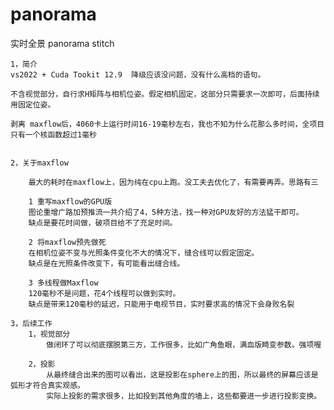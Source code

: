 # panorama
实时全景 panorama stitch

	1，简介
	vs2022 + Cuda Tookit 12.9  降级应该没问题，没有什么高档的语句。

	不含视觉部分，自行求H矩阵与相机位姿。假定相机固定，这部分只需要求一次即可，后面持续用固定位姿。

	剥离 maxflow后，4060卡上运行时间16-19毫秒左右，我也不知为什么花那么多时间，全项目只有一个核函数超过1毫秒

  
	2，关于maxflow
	
		最大的耗时在maxflow上，因为纯在cpu上跑。没工夫去优化了，有需要再弄。思路有三
	
		1 重写maxflow的GPU版
		图论重增广路加预推流一共介绍了4，5种方法，找一种对GPU友好的方法猛干即可。
		缺点是要花时间做，破项目给不了充足时间。

		2 将maxflow预先做死
		在相机位姿不变与光照条件变化不大的情况下，缝合线可以假定固定。
		缺点是在光照条件改变下，有可能看出缝合线。

		3 多线程做Maxflow
		120毫秒不是问题，花4个线程可以做到实时。
		缺点是带来120毫秒的延迟，只能用于电视节目，实时要求高的情况下会身败名裂

	3，后续工作
		1，视觉部分
			做闭环了可以彻底摆脱第三方，工作很多，比如广角鱼眼，满血版畸变参数。强项喔

		2，投影
			从最终缝合出来的图可以看出，这是投影在sphere上的图，所以最终的屏幕应该是弧形才符合真实观感。
			实际上投影的需求很多，比如投到其他角度的墙上，这些都要进一步进行投影变换。
			


		
		
		
	
  
  
  
